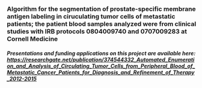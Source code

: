 ### Algorithm for the segmentation of prostate-specific membrane antigen labeling in ciruculating tumor cells of metastatic patients; the patient blood samples analyzed were from clinical studies with IRB protocols 0804009740 and 0707009283 at Cornell Medicine

##### Presentations and funding applications on this project are available here: https://researchgate.net/publication/374544332_Automated_Enumeration_and_Analysis_of_Circulating_Tumor_Cells_from_Peripheral_Blood_of_Metastatic_Cancer_Patients_for_Diagnosis_and_Refinement_of_Therapy_2012-2015
